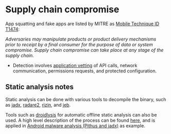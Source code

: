 # Supply chain compromise

App squatting and fake apps are listed by MITRE as [Mobile Technique ID T1474](https://attack.mitre.org/techniques/T1474/): 

_Adversaries may manipulate products or product delivery mechanisms prior to receipt by a final consumer for the purpose of data or system compromise. Supply chain compromise can take place at any stage of the supply chain._

* Detection involves [application vetting](https://attack.mitre.org/datasources/DS0041/) of API calls, network communication, permissions requests, and protected configuration.

## Static analysis notes

Static analysis can be done with various tools to decompile the binary, such as [jadx](https://testlab.tymyrddin.dev/docs/dfir/jadx), [radare2](https://testlab.tymyrddin.dev/docs/dis/r2), [rizin](https://testlab.tymyrddin.dev/docs/dis/rizin), and [jeb](https://testlab.tymyrddin.dev/docs/dis/jeb). 

Tools such as [droidlysis](https://testlab.tymyrddin.dev/docs/dfir/droidlysis) for automatic offline static analysis can also be used. A high level description of the process can be found [here](https://dfir.tymyrddin.dev/docs/notes/mobile-analysis), and is applied in [Android malware analysis (Pithus and jadx)](https://dfir.tymyrddin.dev/docs/thm/android.md) as example.
